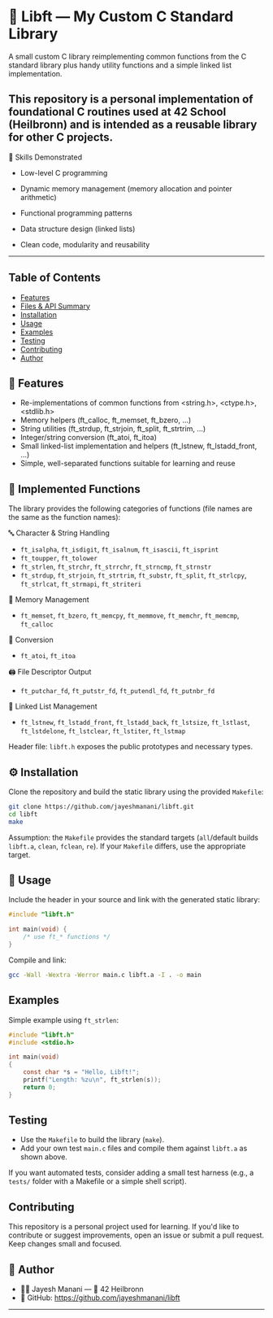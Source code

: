 # 🧱 Libft — My Custom C Standard Library

A small custom C library reimplementing common functions from the C standard library plus handy utility functions and a simple linked list implementation.

This repository is a personal implementation of foundational C routines used at 42 School (Heilbronn) and is intended as a reusable library for other C projects.
---

🧰 Skills Demonstrated
- Low-level C programming

- Dynamic memory management (memory allocation and pointer arithmetic)

- Functional programming patterns

- Data structure design (linked lists)

- Clean code, modularity and reusability

---

## Table of Contents

- [Features](#features)
- [Files & API Summary](#files--api-summary)
- [Installation](#installation)
- [Usage](#usage)
- [Examples](#examples)
- [Testing](#testing)
- [Contributing](#contributing)
- [Author](#author)

## 🚀 Features

- Re-implementations of common functions from <string.h>, <ctype.h>, <stdlib.h>
- Memory helpers (ft_calloc, ft_memset, ft_bzero, ...)
- String utilities (ft_strdup, ft_strjoin, ft_split, ft_strtrim, ...)
- Integer/string conversion (ft_atoi, ft_itoa)
- Small linked-list implementation and helpers (ft_lstnew, ft_lstadd_front, ...)
- Simple, well-separated functions suitable for learning and reuse

## 🧩 Implemented Functions

The library provides the following categories of functions (file names are the same as the function names):

🔤 Character & String Handling
- `ft_isalpha`, `ft_isdigit`, `ft_isalnum`, `ft_isascii`, `ft_isprint`
- `ft_toupper`, `ft_tolower`
- `ft_strlen`, `ft_strchr`, `ft_strrchr`, `ft_strncmp`, `ft_strnstr`
- `ft_strdup`, `ft_strjoin`, `ft_strtrim`, `ft_substr`, `ft_split`, `ft_strlcpy`, `ft_strlcat`, `ft_strmapi`, `ft_striteri`

🧠 Memory Management
- `ft_memset`, `ft_bzero`, `ft_memcpy`, `ft_memmove`, `ft_memchr`, `ft_memcmp`, `ft_calloc`

🔢 Conversion
- `ft_atoi`, `ft_itoa`

🖨️ File Descriptor Output
- `ft_putchar_fd`, `ft_putstr_fd`, `ft_putendl_fd`, `ft_putnbr_fd`

🔗 Linked List Management
- `ft_lstnew`, `ft_lstadd_front`, `ft_lstadd_back`, `ft_lstsize`, `ft_lstlast`, `ft_lstdelone`, `ft_lstclear`, `ft_lstiter`, `ft_lstmap`

Header file: `libft.h` exposes the public prototypes and necessary types.

## ⚙️ Installation

Clone the repository and build the static library using the provided `Makefile`:

```bash
git clone https://github.com/jayeshmanani/libft.git
cd libft
make
```

Assumption: the `Makefile` provides the standard targets (`all`/default builds `libft.a`, `clean`, `fclean`, `re`). If your `Makefile` differs, use the appropriate target.

## 🧩 Usage

Include the header in your source and link with the generated static library:

```c
#include "libft.h"

int main(void) {
    /* use ft_* functions */
}
```

Compile and link:

```bash
gcc -Wall -Wextra -Werror main.c libft.a -I . -o main
```

## Examples

Simple example using `ft_strlen`:

```c
#include "libft.h"
#include <stdio.h>

int main(void)
{
    const char *s = "Hello, Libft!";
    printf("Length: %zu\n", ft_strlen(s));
    return 0;
}
```

## Testing

- Use the `Makefile` to build the library (`make`).
- Add your own test `main.c` files and compile them against `libft.a` as shown above.

If you want automated tests, consider adding a small test harness (e.g., a `tests/` folder with a Makefile or a simple shell script).

## Contributing

This repository is a personal project used for learning. If you'd like to contribute or suggest improvements, open an issue or submit a pull request. Keep changes small and focused.

## 💬 Author

- 👨‍💻 Jayesh Manani — 📍 42 Heilbronn
- 🔗 GitHub: https://github.com/jayeshmanani/libft

---
